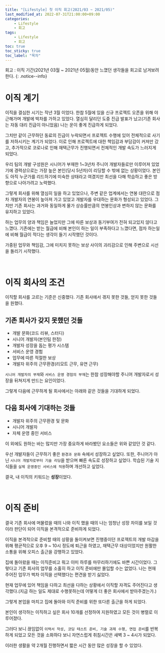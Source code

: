 ```yaml
---
title: "[Lifestyle] 첫 이직 회고(2021/03 ~ 2021/05)"
last_modified_at: 2022-07-31T21:00:00+09:00
categories:
    - Lifestyle
    - 회고
tags:
    - Lifestyle
    - 회고
toc: true
toc_sticky: true
toc_label: "목차"
---
```


회고 : 이직 기간(2021년 03월 ~ 2021년 05월)동안 느꼈던 생각들을 회고로 남겨보려 한다.
{: .notice--info}

# 이직 계기

이직을 결심한 시기는 작년 3월 이었다. 한참 5월에 있을 신규 프로젝트 오픈을 위해 야근해가며 개발에 박차를 가하고 있었다. 열심히 달리던 도중 진급 발표가 났고(기존 회사는 자동 대리 진급이 아니었음) 나는 운이 좋게 진급하게 되었다.
 
그치만 같이 근무하던 동료의 진급이 누락되면서 프로젝트 수행에 있어 전체적으로 사기를 저하시키는 계기가 되었다. 이로 인해 프로젝트에 대한 책임감과 부담감이 커져만 갔고, 추가적으로 코로나로 인해 재택근무가 진행되면서 전체적인 개발 속도가 느러지게 되었다.

우리 팀의 개발 구성원은 시니어가 부재한 1~3년차 주니어 개발자들로만 이루어져 있었기에 경력상으로는 가장 높은 본인(당시 5년차)이 리딩할 수 밖에 없는 상황이었다. 본인도 아직 누군가를 리드하기에 미숙한 상태라고 여겼지만 최선을 다해 학습하고 좋은 방향으로 나아가려고 노력했다.

그렇게 회사를 위해 열심히 일을 하고 있었으나, 주변 같은 업계에서는 연봉 대란으로 점차 개발자의 연봉이 높아져 가고 있었고 개발자를 우대하는 문화가 형성되고 있었다. 그치만 기존 회사는 과거와 동일하게 물가 상승률만큼의 연봉인상과 변하지 않는 문화를 유지하고 있었다.

하는 업무의 양과 책임은 늘었지만 그에 따른 보상과 동기부여가 전혀 되고있지 않다고 느꼈다. 기존에는 받는 월급에 비해 본인이 하는 일이 부족하다고 느꼈다면, 점차 하는일에 비해 월급이 적다는 생각이 들기 시작했던 것이다.

가중된 업무와 책임감, 그에 미치지 못하는 보상 사이의 괴리감으로 인해 주변으로 시선을 돌리기 시작했다.

<br>

# 이직 회사의 조건

이직할 회사를 고르는 기준은 신중했다. 기존 회사에서 겪지 못한 것들, 얻지 못한 것들을 원했다.

## 기존 회사가 갖지 못했던 것들

- 개발 문화(코드 리뷰, 스터디)
- 시니어 개발자(본인팀 한정)
- 개발자 성장을 돕는 평가 시스템
- 서비스 운영 경험
- 업무에 따른 적절한 보상
- 개발자 위주의 근무환경(리모트 근무, 유연 근무)

`시니어 개발자의 부재`와 `서비스 운영 경험의 부재`는 한참 성장해야할 주니어 개발자로서 성장을 뒤쳐지게 만드는 요인이었다.

그렇게 다음에 근무하게 될 회사에서는 아래와 같은 것들을 기대하게 되었다.

## 다음 회사에 기대하는 것들

- 개발자 위주의 근무환경 및 문화
- 시니어 개발자
- 자체 운영 중인 서비스

이 외에도 원하는 바는 많지만 가장 중요하게 바라봤던 요소들은 위와 같았던 것 같다. 

우선 개발자들이 근무하기 좋은 `환경과 문화` 속에서 성장하고 싶었다. 또한, 주니어가 아닌 `시니어 개발자로부터 기술 리딩`을 받으며 빠른 속도로 성장하고 싶었다. 학습된 기술 지식들을 `실제 운영중인 서비스에 적용`하며 개선하고 싶었다. 

결국, 내 이직의 키워드는 **성장**이었다.

<br>

# 이직 준비

결국 기존 회사에 머물렀을 때의 나와 이직 했을 때의 나는 엄청난 성장 차이를 보일 것 이라 판단이 되어 이직을 본격적으로 준비하게 되었다.

이직을 본격적으로 준비할 때의 상황을 돌이켜보면 진행중이던 프로젝트의 개발 마감을 위해 평균적으로 오후 9 ~ 10시 정도에 퇴근을 하였고, 재택근무 대상이었지만 원활한 소통을 위해 오피스 출근을 강행하고 있었다.

집에 돌아왔을 때는 이직준비고 뭐고 이미 하루를 마무리하기에도 바쁜 시간이었다. 그렇다고 기존 회사의 업무를 소홀히 하고 이직 준비에만 몰입할 수는 없었다. 나는 현재 주어진 업무가 벅차 이직을 선택했다는 편견을 받기 싫었다.

현재 업무에 있어 책임을 다하고 최선을 다하는 상황에서 이직할 자격도 주어진다고 생각했다.(지금 하는 일도 제대로 수행못하는데 어떻게 더 좋은 회사에서 받아주겠는가.)

그렇게 본업을 마치고 집에 돌아와 이직 준비를 위한 또다른 출근을 하게 되었다. 

본인이 생각하는 이직하고 싶은 회사 10개를 선정하여 지원하였고 모든 것이 병렬로 이루어졌다.

그러다 보니 끊임없이 `이력서 작성, 코딩 테스트 준비, 기술 과제 수행, 면접 준비`를 반복하게 되었고 모든 것을 소화하다 보니 자연스럽게 취침시간은 새벽 3 ~ 4시가 되었다.

이러한 생활을 약 2개월 진행하면서 짧은 시간 동안 많은 성장을 할 수 있었다.

